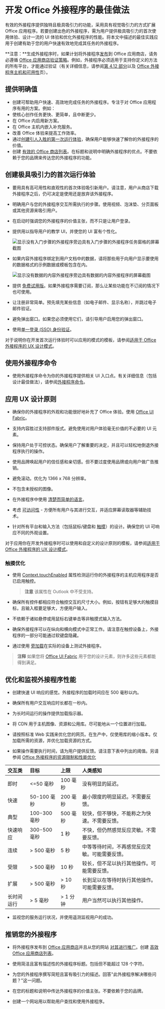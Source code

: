 
# <a name="best-practices-for-developing-office-add-ins"></a>开发 Office 外接程序的最佳做法


有效的外接程序提供独特且极具吸引力的功能，采用具有视觉吸引力的方式扩展 Office 应用程序。若要创建出色的外接程序，需为用户提供极具吸引力的首次使用体验、设计一流的 UI 体验和优化外接程序的性能。将本文中描述的最佳实践应用于创建有助于您的用户快速有效地完成其任务的外接程序。

>
  **注意：**生成外接程序时，如果计划将外接程序[发布](../publish/publish.md)到 Office 应用商店，请务必遵循 [Office 应用商店验证策略](https://msdn.microsoft.com/en-us/library/jj220035.aspx)。例如，外接程序必须适用于支持你定义的方法的所有平台，才能通过验证（有关详细信息，请参阅[第 4.12 部分](https://msdn.microsoft.com/en-us/library/jj220035.aspx#Anchor_3)以及 [Office 外接程序主机和可用性](https://dev.office.com/add-in-availability)页）。

## <a name="provide-clear-value"></a>提供明确值

- 创建可帮助用户快速、高效地完成任务的外接程序。专注于对 Office 应用程序有用的方案。例如：
 - 使核心创作任务更快、更简单，且中断更少。
 - 在 Office 内启用新方案。
 - 在 Office 主机内嵌入补充服务。
 - 改善 Office 体验来提高工作效率。
- 通过[创建引人入胜的第一次运行体验](#create-an-engaging-first-run-experience)，确保用户能够快速了解你的外接程序的价值。
- 创建 [有效的 Office 商店列表](http://msdn.microsoft.com/library/c66a6e6b-2e96-458f-8f8c-2a499fe942c9%28Office.15%29.aspx)。在标题和说明中明确外接程序的优点。不要依赖于您的品牌来传达您的外接程序的功能。


## <a name="create-an-engaging-first-run-experience"></a>创建极具吸引力的首次运行体验



- 要用具有高可用性和直观性的首次体验吸引新用户。请注意，用户从商店下载外接程序之后，仍可决定是使用还是放弃该外接程序。

 - 明确用户与您的外接程序交互所需执行的步骤。使用视频、泡沫垫、分页面板或其他资源来吸引用户。

 - 在启动时强调您的外接程序的价值主张，而不只是让用户登录。

 - 提供用以指导用户的教学 UI，并使您的 UI 富有个性化。

    ![显示没有入门步骤的外接程序旁边具有入门步骤的外接程序任务窗格的屏幕截图](../images/586202ad-333b-417c-ad31-cc6eb952b239.png)

  - 如果内容外接程序绑定到用户文档中的数据，请将那些用于向用户显示要使用的数据格式的示例数据或模板包含在内。

    ![显示没有数据的内容外接程序旁边具有数据的内容外接程序的屏幕截图](../images/7de2215f-ccef-4f82-aa9d-babcbddae0c6.png)

- 提供 [免费试用版](https://msdn.microsoft.com/en-us/library/dn456317.aspx#Anchor_1)。如果外接程序需要订阅，那么让某些功能在不订阅的情况下也可使用。

- 让注册非常简单。预先填充某些信息（如电子邮件、显示名称），并跳过电子邮件验证。

- 避免弹出窗口。如果您必须使用它们，请引导用户启用您的弹出窗口。

- 使用[单一登录 (SSO) 身份验证](../outlook/authenticate-a-user-with-an-identity-token.md)。

对于说明你在开发首次运行体验时可以应用的模式的模板，请参阅[适用于 Office 外接程序的 UX 设计模式](https://github.com/OfficeDev/Office-Add-in-UX-Design-Patterns-Code)。

## <a name="use-add-in-commands"></a>使用外接程序命令

- 使用外接程序命令为你的外接程序提供相关 UI 入口点。有关详细信息（包括设计最佳做法），请参阅[外接程序命令](../design/add-in-commands.md)。

## <a name="apply-ux-design-principles"></a>应用 UX 设计原则

- 确保你的外接程序的外观和功能很好地补充了 Office 体验。使用 [Office UI Fabric](https://dev.office.com/fabric)。

- 支持内容胜过支持部件版式。避免使用对用户体验毫无价值的不必要的 UI 元素。

- 保持用户处于可控状态。确保用户了解重要的决定，并且可以轻松地倒退外接程序执行的操作。

- 使用品牌唤起用户的信任感和亲切感。但不要过度使用品牌或向用户做广告推销。

- 避免滚动。优化为 1366 x 768 分辨率。

- 不包含未授权的图像。

- 在外接程序中使用 [清楚而简单的语言](../design/voice-guidelines.md)。

- 考虑 [可访问性](../design/accessibility-guidelines.md) - 方便所有用户与其进行交互，并适应屏幕读取器等辅助技术。

- 针对所有平台和输入方法（包括鼠标/键盘和 [触摸](#optimize-for-touch)）的设计。确保您的 UI 可响应不同的外观设置。

对于应用你在开发外接程序时可以使用和自定义的设计原则的模板，请参阅[适用于 Office 外接程序的 UX 设计模式](https://github.com/OfficeDev/Office-Add-in-UX-Design-Patterns-Code)。

### <a name="optimize-for-touch"></a>触摸优化



- 使用 [Context.touchEnabled](http://dev.office.com/reference/add-ins/shared/office.context.touchenabled) 属性检测运行你的外接程序的主机应用程序是否已启用触控。

     >**注意**  该属性在 Outlook 中不受支持。
- 确保所有控件都相应符合触控交互的尺寸大小。例如，按钮有足够大的触摸目标，且输入框要足够大，方便用户输入。

- 不依赖于诸如悬停或用鼠标右键单击等非触摸式输入方法。

- 确保外接程序可以在纵向和横向模式中正常工作。请注意在触控设备上，外接程序的一部分可能通过软键盘隐藏。

- 通过使用 [旁加载](../testing/sideload-an-office-add-in-on-ipad-and-mac.md)在实际的设备上测试外接程序。


 >**注释**  如果您将 [Office UI Fabric](https://github.com/OfficeDev/Office-UI-Fabric) 用于您的设计元素，则许多这些元素都能得到满足。


## <a name="optimize-and-monitor-add-in-performance"></a>优化和监视外接程序性能



- 创建快速 UI 响应的感觉。外接程序的加载时间应在 500 毫秒以内。

- 确保所有用户交互响应时长都在一秒内。

-  为长时间运行的操作提供加载指示器。

- 将 CDN 用于主机图像、资源和公用库。尽可能地从一个位置进行加载。

- 请按照标准 Web 实践来优化您的网页。在生产中，仅使用库的缩小版本。仅加载所需的资源，并优化加载资源的方式。

- 如果操作需要执行时间，请为用户提供反馈。请注意下表中列出的阈值。另请参阅 [Office 外接程序的资源限制和性能优化](../develop/resource-limits-and-performance-optimization.md)


|**交互类**|**目标**|**上限**|**人类感知**|
|:-----|:-----|:-----|:-----|
|即时|<=50 毫秒|100 毫秒|没有明显的延迟。|
|快速|50-100 毫秒|200 毫秒|最小限度的明显延迟。不需要反馈。|
|典型|100-300 毫秒|500 毫秒|较快，但不够快，不能称之为快速。不需要反馈。|
|快速响应|300-500 毫秒|1 秒|不快，但仍然感觉反应灵敏。不需要反馈。|
|连续|> 500 毫秒|5 秒|中等等待时间，不再感觉反应灵敏。可能需要反馈。|
|受限|> 500 毫秒|10 秒|较长，但不足以执行其他操作。可能需要反馈。|
|扩展|> 500 毫秒|> 10 秒|长到足以在等待时执行其他操作。可能需要反馈。|
|长时间运行|> 5 毫秒|> 1 分钟|用户当然可以执行其他操作。|
- 监视您的服务运行状况，并使用遥测监视用户的成功。


## <a name="market-your-add-in"></a>推销您的外接程序



- 将外接程序发布到 [Office 应用商店](http://msdn.microsoft.com/library/ff075782-1303-4517-91cc-b3d730e9b9ae%28Office.15%29.aspx)并且从您的网站 [对其进行推广](http://msdn.microsoft.com/library/b19e21f8-76f5-44e1-9971-bef79cad4c71%28Office.15%29.aspx)。创建 [高效 Office 应用商店列表](http://msdn.microsoft.com/library/c66a6e6b-2e96-458f-8f8c-2a499fe942c9%28Office.15%29.aspx)。

- 使用简洁且富有描述性的外接程序标题。包括但不能超过 128 个字符。

- 为您的外接程序撰写简短且富有吸引力的描述。回答"此外接程序解决哪些问题？"这一问题。

- 在您的标题和说明中传达外接程序的价值主张。不要依赖于您的品牌。

- 创建一个网站用以帮助用户查找和使用外接程序。

